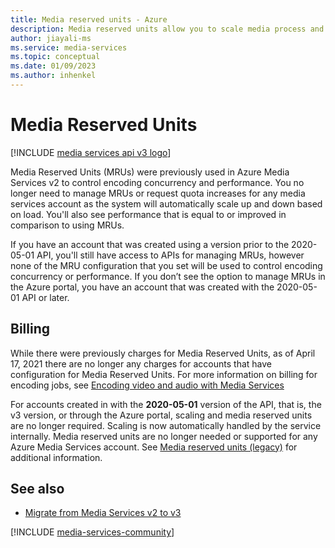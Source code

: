 ```yaml
---
title: Media reserved units - Azure
description: Media reserved units allow you to scale media process and determine the speed of your media processing tasks.
author: jiayali-ms
ms.service: media-services
ms.topic: conceptual
ms.date: 01/09/2023
ms.author: inhenkel
---
```

# Media Reserved Units

[!INCLUDE [media services api v3 logo](./includes/v3-hr.md)]

Media Reserved Units (MRUs) were previously used in Azure Media Services v2 to control encoding concurrency and performance. You no longer need to manage MRUs or request quota increases for any media services account as the system will automatically scale up and down based on load. You'll also see performance that is equal to or improved in comparison to using MRUs.

If you have an account that was created using a version prior to the 2020-05-01 API, you'll still have access to APIs for managing MRUs, however none of the MRU configuration that you set will be used to control encoding concurrency or performance. If you don’t see the option to manage MRUs in the Azure portal, you have an account that was created with the 2020-05-01 API or later.

## Billing

While there were previously charges for Media Reserved Units, as of April 17, 2021 there are no longer any charges for accounts that have configuration for Media Reserved Units. For more information on billing for encoding jobs, see [Encoding video and audio with Media Services](encode-concept.md)

For accounts created in with the **2020-05-01** version of the API, that is, the v3 version, or through the Azure portal, scaling and media reserved units are no longer required. Scaling is now automatically handled by the service internally. Media reserved units are no longer needed or supported for any Azure Media Services account. See [Media reserved units (legacy)](concept-media-reserved-units.md) for additional information.

## See also

* [Migrate from Media Services v2 to v3](migrate-v-2-v-3-migration-introduction.md)

[!INCLUDE [media-services-community](includes/media-services-community.md)]
